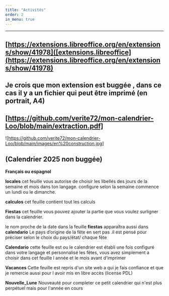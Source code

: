 ```yaml
---
title: "Activités"
order: 2
in_menu: true
---
```

---   
[https://extensions.libreoffice.org/en/extensions/show/41978]([extensions.libreoffice](https://extensions.libreoffice.org/en/extensions/show/41978)
---
Je crois que mon extension est buggée , dans ce cas il y a un fichier qui peut être imprimé (en portrait, A4) 
---

[https://github.com/verite72/mon-calendrier-Loo/blob/main/extraction.pdf]
---

![https://github.com/verite72/mon-calendrier-Loo/blob/main/images/en%20construction.jpg]

(Calendrier 2025 non buggée)
---
**Français ou espagnol**

**locales**
cet feuille vous autorise de choisir les libellés des jours de la semaine et mois dans ton langage.
configure selon la semaine commence un lundi ou le dimanche.

**calculos**
cet feuille contient tout les calculs

**Fiestas**
cet feuille vous pouvez ajouter la partie que vous voulez surligner  dans la calendrier.

le nom proche de la date dans la feuille **fiestas** apparaîtra aussi  dans **calendario**
Le pays d’origine de la fête en sert pas .il est pensé pour préciser selon le choix du pays/état/ chaque fête 

**Calendario**
cette feuille est ou le calendrier est établi
une fois configuré dans votre langage et personnalisé  les fêtes, vous avez simplement a choisir dans cet feuille l année et le mois avant d'imprimer

**Vacances**
Cette feuille est repris d'un site web a qui je fais confiance et que je remercie aussi pour l avoir mis en libre accès (license PDL)

**Nouvelle_Lune**
Nouveauté pour completer ce petit calendrier qui n'est plus perpétuel mais pour l'année en cours 
